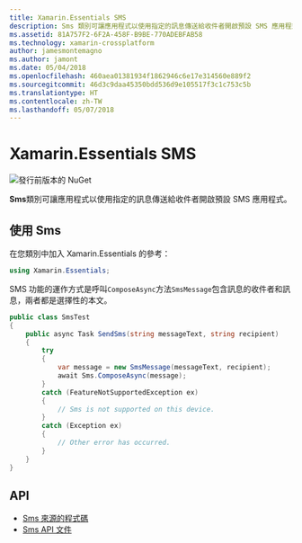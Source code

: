 ```yaml
---
title: Xamarin.Essentials SMS
description: Sms 類別可讓應用程式以使用指定的訊息傳送給收件者開啟預設 SMS 應用程式。
ms.assetid: 81A757F2-6F2A-458F-B9BE-770ADEBFAB58
ms.technology: xamarin-crossplatform
author: jamesmontemagno
ms.author: jamont
ms.date: 05/04/2018
ms.openlocfilehash: 460aea01381934f1862946c6e17e314560e889f2
ms.sourcegitcommit: 46d3c9daa45350bdd536d9e105517f3c1c753c5b
ms.translationtype: HT
ms.contentlocale: zh-TW
ms.lasthandoff: 05/07/2018
---
```

# <a name="xamarinessentials-sms"></a>Xamarin.Essentials SMS

![發行前版本的 NuGet](~/media/shared/pre-release.png)

**Sms**類別可讓應用程式以使用指定的訊息傳送給收件者開啟預設 SMS 應用程式。

## <a name="using-sms"></a>使用 Sms

在您類別中加入 Xamarin.Essentials 的參考：

```csharp
using Xamarin.Essentials;
```

SMS 功能的運作方式是呼叫`ComposeAsync`方法`SmsMessage`包含訊息的收件者和訊息，兩者都是選擇性的本文。

```csharp
public class SmsTest
{
    public async Task SendSms(string messageText, string recipient)
    {
        try
        {
            var message = new SmsMessage(messageText, recipient);
            await Sms.ComposeAsync(message);
        }
        catch (FeatureNotSupportedException ex)
        {
            // Sms is not supported on this device.
        }
        catch (Exception ex)
        {
            // Other error has occurred.
        }
    }
}
```

## <a name="api"></a>API

- [Sms 來源的程式碼](https://github.com/xamarin/Essentials/tree/master/Essentials/Sms)
- [Sms API 文件](xref:Xamarin.Essentials.Sms)
